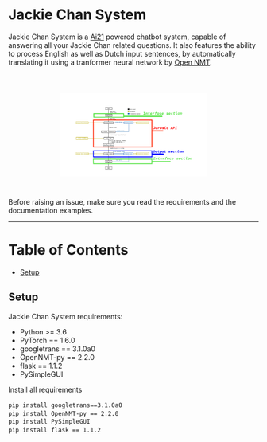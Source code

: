 # Jackie Chan System

Jackie Chan System is a [Ai21](https://www.ai21.com) powered chatbot system, capable of answering all your Jackie Chan related questions. It also features the ability to process English as well as Dutch input sentences, by automatically translating it using a tranformer neural network by [Open NMT](https://opennmt.net).

<center style="padding: 40px"><img width="70%" src="https://github.com/chiayinglu/Jackie_Chan_System/blob/main/FlowDiagram.png" /></center>
Before raising an issue, make sure you read the requirements and the documentation examples.


----


Table of Contents
=================
  * [Setup](#setup)


## Setup

Jackie Chan System requirements:

- Python >= 3.6
- PyTorch == 1.6.0
- googletrans == 3.1.0a0
- OpenNMT-py == 2.2.0
- flask == 1.1.2
- PySimpleGUI

Install all requirements 
```bash
pip install googletrans==3.1.0a0
pip install OpenNMT-py == 2.2.0
pip install PySimpleGUI
pip install flask == 1.1.2
```



